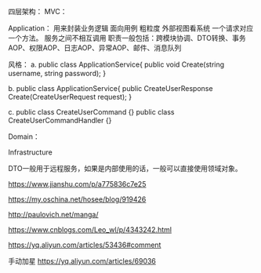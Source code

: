 
四层架构：
MVC：

Application：
用来封装业务逻辑
面向用例
粗粒度
外部视图看系统
一个请求对应一个方法。
服务之间不相互调用
职责一般包括：跨模块协调、DTO转换、事务AOP、权限AOP、日志AOP、异常AOP、邮件、消息队列

风格：
a.
public class ApplicationService{
     public void Create(string username, string password);
}

b.
public class ApplicationService{
    public CreateUserResponse Create(CreateUserRequest request);
}

c.
public class CreateUserCommand {}
public class CreateUserCommandHandler {}



Domain：

Infrastructure

DTO一般用于远程服务，如果是内部使用的话，一般可以直接使用领域对象。

https://www.jianshu.com/p/a775836c7e25

https://my.oschina.net/hosee/blog/919426

http://paulovich.net/manga/

https://www.cnblogs.com/Leo_wl/p/4343242.html

https://yq.aliyun.com/articles/53436#comment

手动加星 https://yq.aliyun.com/articles/69036
